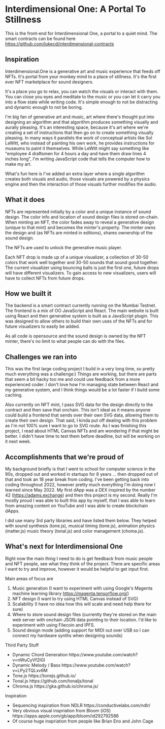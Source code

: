 # Interdimensional One: A Portal To Stillness

This is the front-end for Interdimensional One, a portal to a quiet mind.
The smart contracts can be found here
https://github.com/lukecd/interdimensional-contracts

## Inspiration
Interdimensional.One is a generative art and music experience that feeds off NFTs. It's portal from your monkey mind to a place of stillness. It's the first ever NFT marketplace for sound designers.

It's a place you go to relax, you can watch the visuals or interact with them. You can close you eyes and meditate to the music or you can let it carry you into a flow state while writing code. It's simple enough to not be distracting and dynamic enough to not be boring. 

I'm big fan of generative art and music, art where there's thought put into designing an algorithm and that algorithm produces something visually and aurally pleasing. It's an interesting space, because it's art where we're creating a set of instructions that then go on to create something visually pleasing. In many ways it parallels the work of conceptual artists like Sol LeWitt, who instead of painting his own work, he provides instructions for museums to paint it themselves. While LeWitt might say something like "employee 4 draftsmen for 4 hours a day and have them draw lines 4 inches long", I'm writing JavaScript code that tells the computer how to make my art.

What's fun here is I've added an extra layer where a single algorithm creates both visuals and audio, those visuals are powered by a physics engine and then the interaction of those visuals further modifies the audio. 

## What it does
NFTs are represented initially by a color and a unique instance of sound design. The color info and location of sound design files is stored on-chain. When minting an NFT, the color fades away to reveal a generative design (unique to that mint) and becomes the minter's property. The minter owns the design and (as NFTs are minted in editions), shares ownership of the sound design. 

The NFTs are used to unlock the generative music player. 

Each NFT drop is made up of a unique visualizer, a collection of 30-50 colors that work well together and 30-50 sounds that sound good together. The current visualizer using bouncing balls is just the first one, future drops will have different visualizers. To gain access to new visualizers, users will have to collect NFTs from future drops. 

## How we built it
The backend is a smart contract currently running on the Mumbai Testnet. 
The frontend is a mix of OO JavaScript and React. The main website is built using React and then generative system is built as a JavaScript plugin. This was designed to allow others to build their own uses of the NFTs and for future visualizers to easily be added.

As all code is opensource and the sound design is owned by the NFT minter, there's no limit to what people can do with the files. 

## Challenges we ran into
This was the first large coding project I build in a very long time, so pretty much everything was a challenge:) Things are working, but there are parts that seem a bit hacky too me and could use feedback from a more experienced coder. I don't love how I'm managing state between React and my generative system, and I think things would be a lot faster if I build some caching. 

Also currently on NFT mint, I pass SVG data for the design directly to the contract and then save that onchain. This isn't ideal as it means anyone could build a frontend that sends over their own SVG data, allowing them to create their own design. That said, I kinda put off dealing with this problem as I'm not 100% sure I want to go to SVG route. As I was finishing this project, I read about HTML Canvas NFTs and am wondering if that might be better. I didn't have time to test them before deadline, but will be working on it next week. 

## Accomplishments that we're proud of
My background briefly is that I went to school for computer science in the 90s, dropped out and worked in startups for 8 years ... then dropped out of that and took an 18 year break from coding. I've been getting back into coding throughout 2022, however pretty much everything I'm doing now I learned since May 2022. My first dApp was a DEX inspired by the number 42 (https://adams.exchange) and then this project is my second. Really I'm mostly proud I was able to built this app by myself, that I was able to learn from amazing content on YouTube and I was able to create blockchain dApps. 

I did use many 3rd party libraries and have listed them below. They helped with sound synthesis (tone.js), musical timing (tone.js), animation physics (matter.js) music theory (tonal.js) and color management (choma.js). 

## What's next for Interdimensional One
Right now the main thing I need to do is get feedback from music people and NFT people, see what they think of the project. There are specific areas I want to try and improve, however it would be helpful to get input first. 

Main areas of focus are
1. Music generation (I want to experiment with using Google's Magenta machine learning library https://magenta.tensorflow.org/)
2. NFT design (I want to try using HTML Canvas instead of SVG)
3. Scalability (I have no idea how this will scale and need help there for sure)
4. Where to store sound design files (currently they're stored on the main web server with onchain JSON data pointing to their location. I'd like to experiment with using Filecoin and IPFS.
5. Sound design mode (adding support for MIDI out over USB so I can connect my hardware synths when designing sounds)

Third Party Stuff
<ul>
    <li>Dynamic Chord Generation 
        https://www.youtube.com/watch?v=nWuCyVf2IGI
    </li>
    <li>Dynamic Melody / Bass 
        https://www.youtube.com/watch?v=LPy2TQLxv6M
    </li>
    <li>
        Tone.js
        https://tonejs.github.io/
    </li>
    <li>
        Tonal.js
        https://github.com/tonaljs/tonal
    </li>
    <li>
        Chroma.js
        https://gka.github.io/chroma.js/
    </li>
</ul>

Inspiration
<ul>
    <li>
        Sequencing inspiration from NDLR
        https://conductivelabs.com/ndlr/
    </li>
    <li>
        Very obvious visual inspriation from Bloom (iOS)
        https://apps.apple.com/gb/app/bloom/id292792586
    </li>
    <li>
        Of course huge inspriation from people like Brian Eno and John Cage
    </li>
</ul>